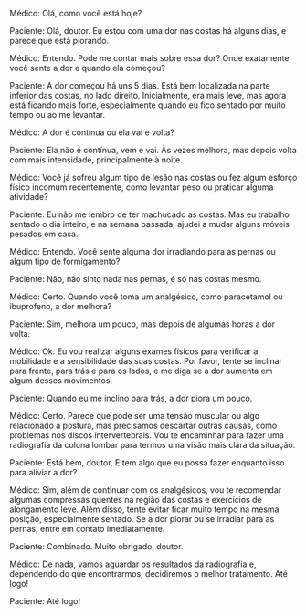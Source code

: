 Médico: Olá, como você está hoje?

Paciente: Olá, doutor. Eu estou com uma dor nas costas há alguns dias, e parece que está piorando.

Médico: Entendo. Pode me contar mais sobre essa dor? Onde exatamente você sente a dor e quando ela começou?

Paciente: A dor começou há uns 5 dias. Está bem localizada na parte inferior das costas, no lado direito. Inicialmente, era mais leve, mas agora está ficando mais forte, especialmente quando eu fico sentado por muito tempo ou ao me levantar.

Médico: A dor é contínua ou ela vai e volta?

Paciente: Ela não é contínua, vem e vai. Às vezes melhora, mas depois volta com mais intensidade, principalmente à noite.

Médico: Você já sofreu algum tipo de lesão nas costas ou fez algum esforço físico incomum recentemente, como levantar peso ou praticar alguma atividade?

Paciente: Eu não me lembro de ter machucado as costas. Mas eu trabalho sentado o dia inteiro, e na semana passada, ajudei a mudar alguns móveis pesados em casa.

Médico: Entendo. Você sente alguma dor irradiando para as pernas ou algum tipo de formigamento?

Paciente: Não, não sinto nada nas pernas, é só nas costas mesmo.

Médico: Certo. Quando você toma um analgésico, como paracetamol ou ibuprofeno, a dor melhora?

Paciente: Sim, melhora um pouco, mas depois de algumas horas a dor volta.

Médico: Ok. Eu vou realizar alguns exames físicos para verificar a mobilidade e a sensibilidade das suas costas. Por favor, tente se inclinar para frente, para trás e para os lados, e me diga se a dor aumenta em algum desses movimentos.

Paciente: Quando eu me inclino para trás, a dor piora um pouco.

Médico: Certo. Parece que pode ser uma tensão muscular ou algo relacionado à postura, mas precisamos descartar outras causas, como problemas nos discos intervertebrais. Vou te encaminhar para fazer uma radiografia da coluna lombar para termos uma visão mais clara da situação.

Paciente: Está bem, doutor. E tem algo que eu possa fazer enquanto isso para aliviar a dor?

Médico: Sim, além de continuar com os analgésicos, vou te recomendar algumas compressas quentes na região das costas e exercícios de alongamento leve. Além disso, tente evitar ficar muito tempo na mesma posição, especialmente sentado. Se a dor piorar ou se irradiar para as pernas, entre em contato imediatamente.

Paciente: Combinado. Muito obrigado, doutor.

Médico: De nada, vamos aguardar os resultados da radiografia e, dependendo do que encontrarmos, decidiremos o melhor tratamento. Até logo!

Paciente: Até logo!
